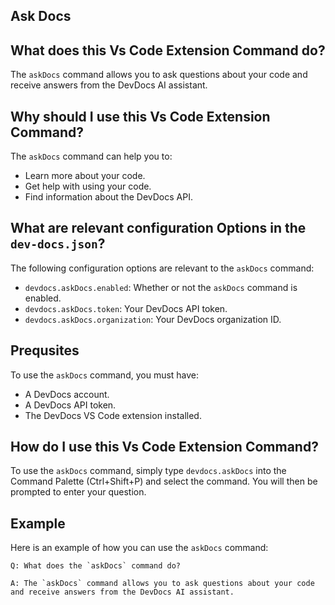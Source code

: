 
  
   ## **Ask Docs**

## What does this Vs Code Extension Command do?

The `askDocs` command allows you to ask questions about your code and receive answers from the DevDocs AI assistant.

## Why should I use this Vs Code Extension Command?

The `askDocs` command can help you to:

- Learn more about your code.
- Get help with using your code.
- Find information about the DevDocs API.

## What are relevant configuration Options in the `dev-docs.json`?

The following configuration options are relevant to the `askDocs` command:

- `devdocs.askDocs.enabled`: Whether or not the `askDocs` command is enabled.
- `devdocs.askDocs.token`: Your DevDocs API token.
- `devdocs.askDocs.organization`: Your DevDocs organization ID.

## Prequsites

To use the `askDocs` command, you must have:

- A DevDocs account.
- A DevDocs API token.
- The DevDocs VS Code extension installed.

## How do I use this Vs Code Extension Command?

To use the `askDocs` command, simply type `devdocs.askDocs` into the Command Palette (Ctrl+Shift+P) and select the command. You will then be prompted to enter your question.

## Example

Here is an example of how you can use the `askDocs` command:

```
Q: What does the `askDocs` command do?

A: The `askDocs` command allows you to ask questions about your code and receive answers from the DevDocs AI assistant.
```
  
  